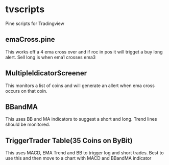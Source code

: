 # tvscripts
Pine scripts for Tradingview

## emaCross.pine
This works off a 4 ema cross over and if roc in pos it will trigget a buy long alert. Sell long is when ema1 crosses ema3

## MultipleIdicatorScreener
This monitors a list of coins and will generate an allert when ema cross occurs on that coin.

## BBandMA
This uses BB and MA indicators to suggest a short and long.
Trend lines should be monitored.

## TriggerTrader Table(35 Coins on ByBit)
This uses MACD, EMA Trend and BB to trigger log and short trades. Best to use this and then move to a chart with MACD and BBandMA  indicator

